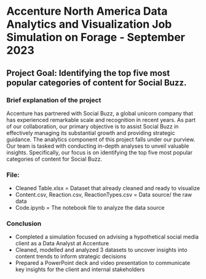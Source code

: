# Accenture North America Data Analytics and Visualization Job Simulation on Forage - September 2023
## Project Goal: Identifying the top five most popular categories of content for Social Buzz.

### Brief explanation of the project
Accenture has partnered with Social Buzz, a global unicorn company that has experienced remarkable scale and recognition in recent years. As part of our collaboration, our primary objective is to assist Social Buzz in effectively managing its substantial growth and providing strategic guidance. The analytics component of this project falls under our purview. Our team is tasked with conducting in-depth analyses to unveil valuable insights. Specifically, our focus is on identifying the top five most popular categories of content for Social Buzz.


### File:
- Cleaned Table.xlsx = Dataset that already cleaned and ready to visualize
- Content.csv, Reaction.csv, ReactionTypes.csv = Data source/ the raw data
- Code.ipynb = The notebook file to analyze the data source

### Conclusion
- Completed a simulation focused on advising a hypothetical social media client as a Data Analyst at Accenture
- Cleaned, modelled and analyzed 3 datasets to uncover insights into content trends to inform strategic decisions
- Prepared a PowerPoint deck and video presentation to communicate key insights for the client and internal stakeholders